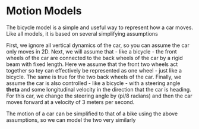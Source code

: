 # Motion Models

The bicycle model is a simple and useful way to represent how a car moves. Like all models, it is based on several simplifying assumptions

First, we ignore all vertical dynamics of the car, so you can assume the car only moves in 2D. Next, we will assume that - like a bicycle - the front wheels of the car are connected to the back wheels of the car by a rigid beam with fixed length. Here we assume that the front two wheels act together so tey can effectively be represented as one wheel - just like a bicycle. The same is true for the two back wheels of the car. Finally, we assume the car is also controlled - like a bicycle - with a steering angle **theta** and some longitudinal velocity in the direction that the car is heading. For this car, we change the steering angle by (pi/8 radians) and then the car moves forward at a velocity of 3 meters per second.

The motion of a car can be simplified to that of a bike using the above assumptions, so we can model the two very similarly
